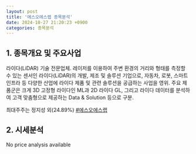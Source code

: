 ```yaml
---
layout: post
title: '에스오에스랩 종목분석'
date: 2024-10-27 21:20:23 +0900
categories: 종목분석
---
```


## 1. 종목개요 및 주요사업

라이다(LiDAR) 기술 전문업체. 레이저를 이용하여 주변 환경의 거리와 형태를 측정할 수 있는 센서인 라이다(LiDAR)의 개발, 제조 및 솔루션 기업으로, 자동차, 로봇, 스마트인프라 등 다양한 산업에 라이다 제품 및 관련 솔루션을 공급하는 사업을 영위. 주요 제품군은 크게 3D 고정형 라이다인 ML과 2D 라이다 GL, 그리고 라이다 데이터를 분석하여 고객 맞춤형으로 제공하는 Data & Solution 등으로 구분.

최대주주는 정지성 외(24.89%)
[#에스오에스랩](#)

## 2. 시세분석

No price analysis available

